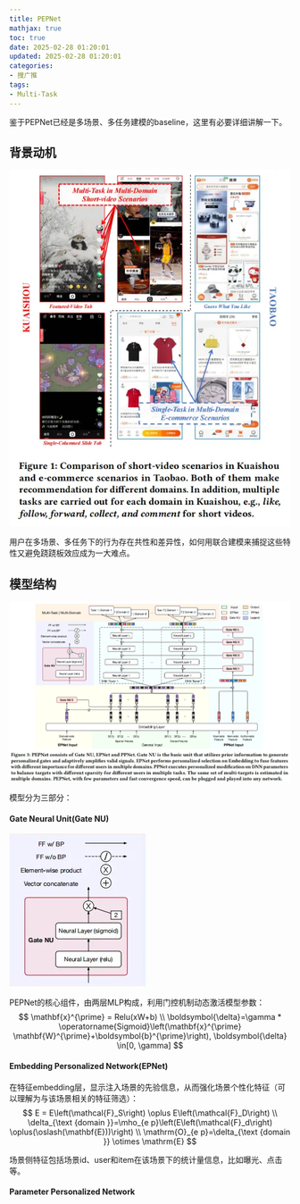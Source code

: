 ```yaml
---
title: PEPNet
mathjax: true
toc: true
date: 2025-02-28 01:20:01
updated: 2025-02-28 01:20:01
categories:
- 搜广推
tags:
- Multi-Task
---
```

鉴于PEPNet已经是多场景、多任务建模的baseline，这里有必要详细讲解一下。

<!--more-->

## 背景动机

![example](https://github.com/TransformersWsz/picx-images-hosting/raw/master/image.5xarunoecl.webp)

用户在多场景、多任务下的行为存在共性和差异性，如何用联合建模来捕捉这些特性又避免跷跷板效应成为一大难点。


## 模型结构

![model](https://github.com/TransformersWsz/picx-images-hosting/raw/master/image.7egwweyjxj.webp)

模型分为三部分：

#### Gate Neural Unit(Gate NU)

![gate](https://github.com/TransformersWsz/picx-images-hosting/raw/master/image.3gojfqshav.webp)

PEPNet的核心组件，由两层MLP构成，利用门控机制动态激活模型参数：
$$
\mathbf{x}^{\prime} = Relu(xW+b) \\
\boldsymbol{\delta}=\gamma * \operatorname{Sigmoid}\left(\mathbf{x}^{\prime} \mathbf{W}^{\prime}+\boldsymbol{b}^{\prime}\right), \boldsymbol{\delta} \in[0, \gamma]
$$

#### Embedding Personalized Network(EPNet)

在特征embedding层，显示注入场景的先验信息，从而强化场景个性化特征（可以理解为与该场景相关的特征筛选）：
$$
E = E\left(\mathcal{F}_S\right) \oplus E\left(\mathcal{F}_D\right) \\
\delta_{\text {domain }}=\mho_{e p}\left(E\left(\mathcal{F}_d\right) \oplus(\oslash(\mathbf{E}))\right) \\
\mathrm{O}_{e p}=\delta_{\text {domain }} \otimes \mathrm{E}
$$

场景侧特征包括场景id、user和item在该场景下的统计量信息，比如曝光、点击等。

#### Parameter Personalized Network
